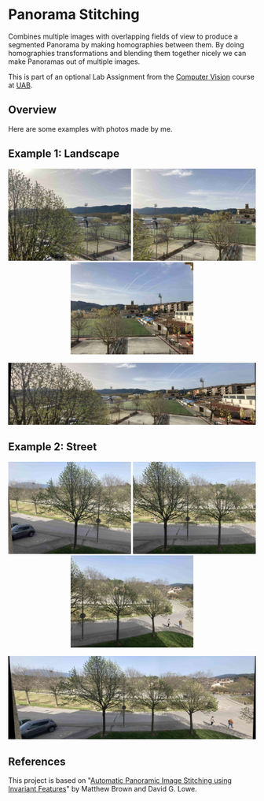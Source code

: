 # Panorama Stitching

Combines multiple images with overlapping fields of view to produce a segmented Panorama by making homographies between them. By doing homographies transformations and blending them together nicely we can make Panoramas out of multiple images.

This is part of an optional Lab Assignment from the [Computer Vision](http://www.cvc.uab.es/shared/teach/a102784/) course at [UAB](https://www.uab.cat/).

## Overview
Here are some examples with photos made by me.

## Example 1: Landscape
<p align="center">
<img src="/input_imgs/field/image001.jpg" width="250"/>
<img src="/input_imgs/field/image002.jpg" width="250"/>
<img src="/input_imgs/field/image003.jpg" width="250"/>
</p>

<p align="center">
<img src="/output_imgs/panorama_pla_camp.jpg"/>
</p>


## Example 2: Street

<p align="center">
<img src="/input_imgs/landscape/image001.jpg" width="250"/>
<img src="/input_imgs/landscape/image002.jpg" width="250"/>
<img src="/input_imgs/landscape/image003.jpg" width="250"/>
</p>


<p align="center">
<img src="/output_imgs/panorama_pla_paisatge.jpg"/>
</p>

## References

This project is based on "[Automatic Panoramic Image Stitching using Invariant Features](http://matthewalunbrown.com/papers/ijcv2007.pdf)" by Matthew Brown and David G. Lowe.
